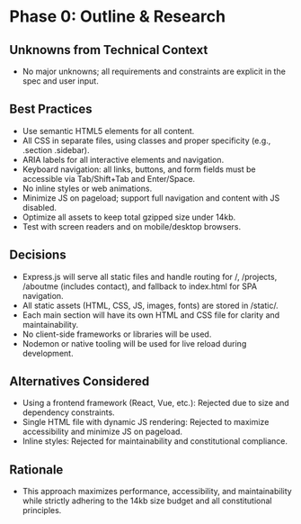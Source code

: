 # Phase 0: Outline & Research

## Unknowns from Technical Context
- No major unknowns; all requirements and constraints are explicit in the spec and user input.

## Best Practices
- Use semantic HTML5 elements for all content.
- All CSS in separate files, using classes and proper specificity (e.g., .section .sidebar).
- ARIA labels for all interactive elements and navigation.
- Keyboard navigation: all links, buttons, and form fields must be accessible via Tab/Shift+Tab and Enter/Space.
- No inline styles or web animations.
- Minimize JS on pageload; support full navigation and content with JS disabled.
- Optimize all assets to keep total gzipped size under 14kb.
- Test with screen readers and on mobile/desktop browsers.

## Decisions
- Express.js will serve all static files and handle routing for /, /projects, /aboutme (includes contact), and fallback to index.html for SPA navigation.
- All static assets (HTML, CSS, JS, images, fonts) are stored in /static/.
- Each main section will have its own HTML and CSS file for clarity and maintainability.
- No client-side frameworks or libraries will be used.
- Nodemon or native tooling will be used for live reload during development.

## Alternatives Considered
- Using a frontend framework (React, Vue, etc.): Rejected due to size and dependency constraints.
- Single HTML file with dynamic JS rendering: Rejected to maximize accessibility and minimize JS on pageload.
- Inline styles: Rejected for maintainability and constitutional compliance.

## Rationale
- This approach maximizes performance, accessibility, and maintainability while strictly adhering to the 14kb size budget and all constitutional principles.
